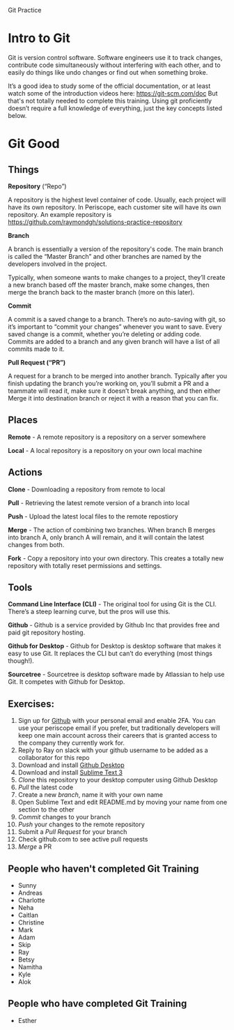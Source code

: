 Git Practice


# Intro to Git

Git is version control software. Software engineers use it to track changes, contribute code simultaneously without interfering with each other, and to easily do things like undo changes or find out when something broke.

It’s a good idea to study some of the official documentation, or at least watch some of the introduction videos here: https://git-scm.com/doc But that's not totally needed to complete this training. Using git proficiently doesn’t require a full knowledge of everything, just the key concepts listed below.

# Git Good

## Things

**Repository** (“Repo”)

A repository is the highest level container of code. Usually, each project will have its own repository. In Periscope, each customer site will have its own repository. An example repository is https://github.com/raymondgh/solutions-practice-repository

**Branch**

A branch is essentially a version of the repository's code. The main branch is called the “Master Branch” and other branches are named by the developers involved in the project.

Typically, when someone wants to make changes to a project, they’ll create a new branch based off the master branch, make some changes, then merge the branch back to the master branch (more on this later).

**Commit**

A commit is a saved change to a branch. There’s no auto-saving with git, so it’s important to “commit your changes” whenever you want to save. Every saved change is a commit, whether you’re deleting or adding code. Commits are added to a branch and any given branch will have a list of all commits made to it.

**Pull Request (“PR”)**

A request for a branch to be merged into another branch. Typically after you finish updating the branch you’re working on, you’ll submit a PR and a teammate will read it, make sure it doesn’t break anything, and then either Merge it into destination branch or reject it with a reason that you can fix.

## Places

**Remote** - A remote repository is a repository on a server somewhere

**Local** - A local repository is a repository on your own local machine


## Actions

**Clone** - Downloading a repository from remote to local

**Pull** - Retrieving the latest remote version of a branch into local 

**Push** - Upload the latest local files to the remote repostiory

**Merge** - The action of combining two branches. When branch B merges into branch A, only branch A will remain, and it will contain the latest changes from both.

**Fork** - Copy a repository into your own directory. This creates a totally new repository with totally reset permissions and settings.

## Tools

**Command Line Interface (CLI)** - The original tool for using Git is the CLI. There’s a steep learning curve, but the pros will use this.

**Github** - Github is a service provided by Github Inc that provides free and paid git repository hosting. 

**Github for Desktop** - Github for Desktop is desktop software that makes it easy to use Git. It replaces the CLI but can’t do everything (most things though!).

**Sourcetree** - Sourcetree is desktop software made by Atlassian to help use Git. It competes with Github for Desktop. 



## Exercises:

1. Sign up for [Github](https://github.com/join) with your personal email and enable 2FA. You can use your periscope email if you prefer, but traditionally developers will keep one main account across their careers that is granted access to the company they currently work for.
2. Reply to Ray on slack with your github username to be added as a collaborator for this repo
3. Download and install [Github Desktop](https://desktop.github.com/)
4. Download and install [Sublime Text 3](https://www.sublimetext.com/3)
5. _Clone_ this repository to your desktop computer using Github Desktop
6. _Pull_ the latest code
7. Create a new _branch_, name it with your own name
8. Open Sublime Text and edit README.md by moving your name from one section to the other
9. _Commit_ changes to your branch
10. _Push_ your changes to the remote repository
11. Submit a _Pull Request_ for your branch
12. Check github.com to see active pull requests
13. _Merge_ a PR

## People who haven't completed Git Training

- Sunny
- Andreas
- Charlotte
- Neha
- Caitlan
- Christine
- Mark
- Adam
- Skip
- Ray
- Betsy
- Namitha
- Kyle
- Alok

## People who have completed Git Training
- Esther
